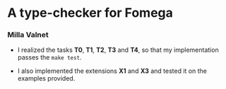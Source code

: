 # A type-checker for Fomega
### Milla Valnet

 - I realized the tasks **T0**, **T1**, **T2**, **T3** and **T4**, so that my implementation passes the `make test`.

 - I also implemented the extensions **X1** and **X3** and tested it on the examples provided.
 

